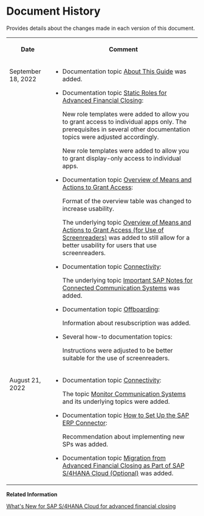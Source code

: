 <!-- loio5e2c27a01c0f45f394a81b3f97eaf66d -->

# Document History

Provides details about the changes made in each version of this document.


<table>
<tr>
<th valign="top">

Date



</th>
<th valign="top">

Comment



</th>
</tr>
<tr>
<td valign="top">

September 18, 2022



</td>
<td valign="top">

-   Documentation topic [About This Guide](../About-This-Guide/about-this-guide-2c62446.md) was added.

-   Documentation topic [Static Roles for Advanced Financial Closing](../User-Management/static-roles-for-advanced-financial-closing-b92a241.md):

    New role templates were added to allow you to grant access to individual apps only. The prerequisites in several other documentation topics were adjusted accordingly.

    New role templates were added to allow you to grant display-only access to individual apps.

-   Documentation topic [Overview of Means and Actions to Grant Access](../User-Management/overview-of-means-and-actions-to-grant-access-1923b89.md):

    Format of the overview table was changed to increase usability.

    The underlying topic [Overview of Means and Actions to Grant Access \(for Use of Screenreaders\)](../User-Management/overview-of-means-and-actions-to-grant-access-for-use-of-screenreaders-ade4735.md) was added to still allow for a better usability for users that use screenreaders.

-   Documentation topic [Connectivity](../Connectivity/connectivity-200deae.md):

    The underlying topic [Important SAP Notes for Connected Communication Systems](../Connectivity/important-sap-notes-for-connected-communication-systems-02686a2.md) was added.

-   Documentation topic [Offboarding](../Offboarding/offboarding-e2312ef.md):

    Information about resubscription was added.

-   Several how-to documentation topics:

    Instructions were adjusted to be better suitable for the use of screenreaders.




</td>
</tr>
<tr>
<td valign="top">

August 21, 2022



</td>
<td valign="top">

-   Documentation topic [Connectivity](../Connectivity/connectivity-200deae.md):

    The topic [Monitor Communication Systems](../Connectivity/monitor-communication-systems-a215069.md) and its underlying topics were added.

-   Documentation topic [How to Set Up the SAP ERP Connector](../Connectivity/how-to-set-up-the-sap-erp-connector-b139d1e.md):

    Recommendation about implementing new SPs was added.

-   Documentation topic [Migration from Advanced Financial Closing as Part of SAP S/4HANA Cloud \(Optional\)](../Migration-from-Advanced-Financial-Closing-as-Part-of-SAP-S/4HANA-Cloud-Optional/migration-from-advanced-financial-51b6705.md) was added.




</td>
</tr>
</table>

**Related Information**  


[What's New for SAP S/4HANA Cloud for advanced financial closing](https://help.sap.com/whats-new/cf0cb2cb149647329b5d02aa96303f56?Valid_as_Of=2022-01-01%253A2022-12-31&locale=en-US&version=Cloud&Component=SAP%2520S%252F4HANA%2520Cloud%2520for%2520advanced%2520financial%2520closing)

